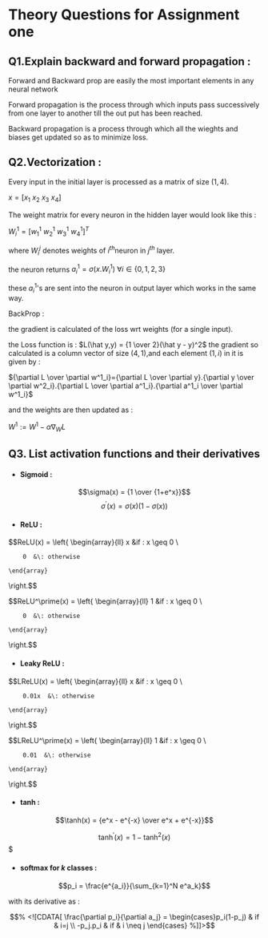 
# Theory Questions for Assignment one

## Q1.Explain backward and forward propagation :

Forward and Backward prop are easily the most important elements in any neural network

Forward propagation is the process through which inputs pass successively from one layer to another till the out put has been reached.

Backward propagation is a process through which all the wieghts and biases get updated so as to minimize loss.

## Q2.Vectorization :

Every input in the initial layer is processed as a matrix of size $(1,4)$.

$x = [x_1\:x_2\:x_3\:x_4]$

The weight matrix for every neuron in the hidden layer would look like this : 

$W^1_i = [w^1_1\:w^1_2\:w^1_3\:w^1_4]^T$

where $W^j_i$ denotes weights of $i^{th}$neuron in $j^{th}$ layer.

the neuron returns $a^1_i=\sigma(x.W^1_i)\:\forall i\in\{0,1,2,3\}$

these $a^1_i$'s are sent into the neuron in output layer which works in the same way.

BackProp :

the gradient is calculated of the loss wrt weights (for a single input).

the Loss function is :
$L(\hat y,y) = {1 \over 2}(\hat y - y)^2$
the gradient so calculated is a column vector of size $(4,1)$,and each element $(1,i)$ in it is given by :

${\partial L \over \partial w^1_i}={\partial L \over \partial y}.{\partial y \over \partial w^2_i}.{\partial L \over \partial a^1_i}.{\partial a^1_i \over \partial w^1_i}$

and the weights are then updated as :

$W^1:=W^1-\alpha{\nabla_WL}$

## Q3. List activation functions and their derivatives

- #### Sigmoid : 

$$\sigma(x) = {1 \over {1+e^x}}$$
$$\sigma^\prime(x)=\sigma(x)(1-\sigma(x))$$

- #### ReLU  :

$$ReLU(x) =
\left\{
    \begin{array}{ll}
        x &if \: x \geq 0 \\

        0  &\: otherwise 

    \end{array}
\right.$$

$$ReLU^\prime(x) =
\left\{
    \begin{array}{ll}
        1 &if \: x \geq 0 \\

        0  &\: otherwise 

    \end{array}
\right.$$

- #### Leaky ReLU : 

$$LReLU(x) =
\left\{
    \begin{array}{ll}
        x &if \: x \geq 0 \\

        0.01x  &\: otherwise 

    \end{array}
\right.$$

$$LReLU^\prime(x) =
\left\{
    \begin{array}{ll}
        1 &if \: x \geq 0 \\

        0.01  &\: otherwise 

    \end{array}
\right.$$

- #### tanh :

$$\tanh(x) = {e^x - e^{-x} \over e^x + e^{-x}}$$

$$\tanh^\prime(x) = 1-\tanh^2(x)$$$

- #### softmax for $k$ classes  : 

$$p_i = \frac{e^{a_i}}{\sum_{k=1}^N e^a_k}$$

with its derivative as :

$$% <![CDATA[
\frac{\partial p_i}{\partial a_j} = 
\begin{cases}p_i(1-p_j) &  if & i=j \\
-p_j.p_i & if & i \neq j
\end{cases} %]]>$$